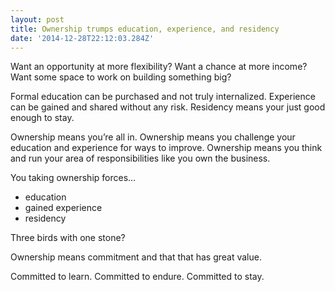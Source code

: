 ```yaml
---
layout: post
title: Ownership trumps education, experience, and residency
date: '2014-12-28T22:12:03.284Z'
---
```


Want an opportunity at more flexibility?
Want a chance at more income?
Want some space to work on building something big?

Formal education can be purchased and not truly internalized.
Experience can be gained and shared without any risk.
Residency means your just good enough to stay.

Ownership means you’re all in.
Ownership means you challenge your education and experience for ways to improve.
Ownership means you think and run your area of responsibilities like you own the business.

You taking ownership forces…

- education
- gained experience
- residency

Three birds with one stone?

Ownership means commitment and that that has great value.

Committed to learn.
Committed to endure.
Committed to stay.